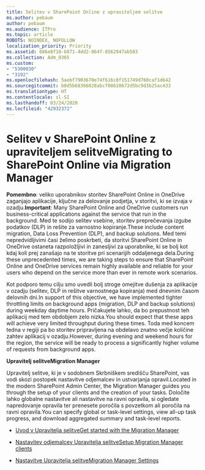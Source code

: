 ```yaml
---
title: Selitev v SharePoint Online z upraviteljem selitve
ms.author: pebaum
author: pebaum
ms.audience: ITPro
ms.topic: article
ROBOTS: NOINDEX, NOFOLLOW
localization_priority: Priority
ms.assetid: 686e8f18-b871-4dd2-864f-8562947ab583
ms.collection: Adm_O365
ms.custom:
- "5300030"
- "3192"
ms.openlocfilehash: 5aebf7903670e74f616c8f151749d760caf1d642
ms.sourcegitcommit: b0d5b68366028abcf08610672d5bc9d3b25ac433
ms.translationtype: HT
ms.contentlocale: sl-SI
ms.lasthandoff: 03/24/2020
ms.locfileid: "42932372"
---
```

# <a name="migrating-to-sharepoint-online-via-migration-manager"></a><span data-ttu-id="69753-102">Selitev v SharePoint Online z upraviteljem selitve</span><span class="sxs-lookup"><span data-stu-id="69753-102">Migrating to SharePoint Online via Migration Manager</span></span>

<span data-ttu-id="69753-103">**Pomembno**: veliko uporabnikov storitev SharePoint Online in OneDrive zaganjajo aplikacije, ključne za delovanje podjetja, v storitvi, ki se izvaja v ozadju.</span><span class="sxs-lookup"><span data-stu-id="69753-103">**Important**: Many SharePoint Online and OneDrive customers run business-critical applications against the service that run in the background.</span></span> <span data-ttu-id="69753-104">Med te sodijo selitev vsebine, storitev preprečevanja izgube podatkov (DLP) in rešite za varnostno kopiranje.</span><span class="sxs-lookup"><span data-stu-id="69753-104">These include content migration, Data Loss Prevention (DLP), and backup solutions.</span></span> <span data-ttu-id="69753-105">Med temi nepredvidljivimi časi želimo poskrbeti, da storitvi SharePoint Online in OneDrive ostaneta razpoložljivi in zanesljivi za uporabnike, ki se bolj kot kdaj koli prej zanašajo na te storitve pri scenarijih oddaljenega dela.</span><span class="sxs-lookup"><span data-stu-id="69753-105">During these unprecedented times, we are taking steps to ensure that SharePoint Online and OneDrive services remain highly available and reliable for your users who depend on the service more than ever in remote work scenarios.</span></span>

<span data-ttu-id="69753-106">Kot podporo temu cilju smo uvedli bolj stroge omejitve dušenja za aplikacije v ozadju (selitev, DLP in rešitve varnostnega kopiranja) med dnevnim časom delovnih dni.</span><span class="sxs-lookup"><span data-stu-id="69753-106">In support of this objective, we have implemented tighter throttling limits on background apps (migration, DLP and backup solutions) during weekday daytime hours.</span></span> <span data-ttu-id="69753-107">Pričakujete lahko, da bo prepustnost teh aplikacij med tem obdobjem zelo nizka.</span><span class="sxs-lookup"><span data-stu-id="69753-107">You should expect that these apps will achieve very limited throughput during these times.</span></span> <span data-ttu-id="69753-108">Toda med koncem tedna v regiji pa bo storitev pripravljena na obdelavo znatno večje količine zahtev aplikacij v ozadju.</span><span class="sxs-lookup"><span data-stu-id="69753-108">However, during evening and weekend hours for the region, the service will be ready to process a significantly higher volume of requests from background apps.</span></span>

<span data-ttu-id="69753-109">**Upravitelj selitve**</span><span class="sxs-lookup"><span data-stu-id="69753-109">**Migration Manager**</span></span>

<span data-ttu-id="69753-110">Upravitelj selitve, ki je v sodobnem Skrbniškem središču SharePoint, vas vodi skozi postopek nastavitve odjemalcev in ustvarjanja opravil.</span><span class="sxs-lookup"><span data-stu-id="69753-110">Located in the modern SharePoint Admin Center, the Migration Manager guides you through the setup of your clients and the creation of your tasks.</span></span> <span data-ttu-id="69753-111">Določite lahko globalne nastavitve ali nastavitve na ravni opravila, si ogledate napredovanje opravila ter prenesete poročila s povzetkom ali poročila na ravni opravila.</span><span class="sxs-lookup"><span data-stu-id="69753-111">You can specify global or task-level settings, view all-up task progress, and download aggregated summary and task-level reports.</span></span>

- [<span data-ttu-id="69753-112">Uvod v Upravitelja selitve</span><span class="sxs-lookup"><span data-stu-id="69753-112">Get started with the Migration Manager</span></span>](https://docs.microsoft.com/sharepointmigration/mm-get-started)

- [<span data-ttu-id="69753-113">Nastavitev odjemalcev Upravitelja selitve</span><span class="sxs-lookup"><span data-stu-id="69753-113">Setup Migration Manager clients</span></span>](https://docs.microsoft.com/sharepointmigration/mm-setup-clients)

- [<span data-ttu-id="69753-114">Nastavitve Upravitelja selitve</span><span class="sxs-lookup"><span data-stu-id="69753-114">Migration Manager Settings</span></span>](https://docs.microsoft.com/sharepointmigration/mm-settings)
